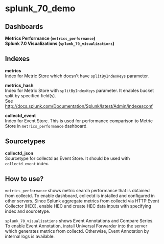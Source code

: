 # splunk_70_demo

## Dashboards
**Metrics Performance (`metrics_performance`)**  
**Splunk 7.0 Visualizations (`splunk_70_visualizations`)**

## Indexes
**metrics**  
Index for Metric Store which doesn't have `splitByIndexKeys` parameter.

**metrics_hash**  
Index for Metric Store with `splitByIndexKeys` parameter. It enables bucket split by specified field(s).  
See http://docs.splunk.com/Documentation/Splunk/latest/Admin/indexesconf

**collectd_event**  
Index for Event Store. This is used  for performance comparison to Metric Store in `metrics_performance` dashboard.

## Sourcetypes
**collectd_json**  
Sourcetype for collectd as Event Store. It should be used with `collectd_event` index.

## How to use?
`metrics_performance` shows metric search performance that is obtained from collectd. To enable dashboard, collectd is installed and configured in other servers. Since Splunk aggregate metrics from collectd via HTTP Event Collector (HEC), enable HEC and create HEC data inputs with specifying index and sourcetype.

`splunk_70_visualizations` shows Event Annotations and Compare Series. To enable Event Annotation, install Universal Forwarder into the server which generates metrics from collectd. Otherwise, Event Annotation by internal logs is available.

